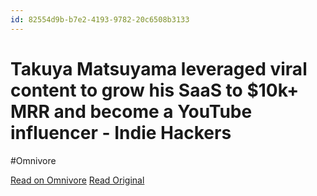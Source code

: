 ```yaml
---
id: 82554d9b-b7e2-4193-9782-20c6508b3133
---
```


# Takuya Matsuyama leveraged viral content to grow his SaaS to $10k+ MRR and become a YouTube influencer - Indie Hackers
#Omnivore

[Read on Omnivore](https://omnivore.app/me/takuya-matsuyama-leveraged-viral-content-to-grow-his-saa-s-to-10-191b0838bd0)
[Read Original](https://www.indiehackers.com/post/creators/takuya-matsuyama-leveraged-viral-content-to-grow-his-saas-to-10k-mrr-and-become-a-youtube-influencer-Nwi5J20XdXrJf3eU1YQc)

